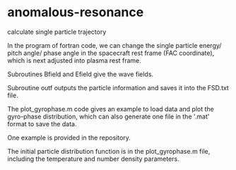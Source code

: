 # anomalous-resonance
calculate single particle trajectory

  In the program of fortran code, we can change the single particle energy/ pitch angle/ phase angle in the spacecraft rest frame (FAC coordinate), which is next adjusted into plasma rest frame. 
  
  Subroutines Bfield and Efield give the wave fields. 
  
  Subroutine outf outputs the particle information and saves it into the FSD.txt file.

  The plot_gyrophase.m code gives an example to load data and plot the gyro-phase distribution, which can also generate one file in the '.mat' format to save the data.
  
  One example is provided in the repository.
  
  The initial particle distribution function is in the plot_gyrophase.m file, including the temperature and number density parameters.  
